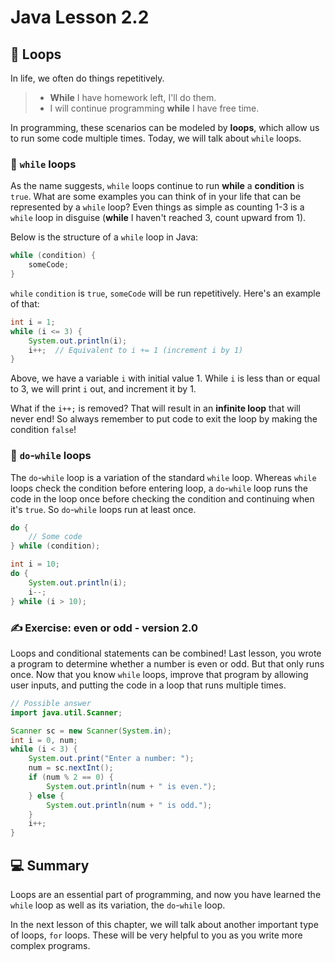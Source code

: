 # **Java Lesson 2.2**

## 🔁 Loops

In life, we often do things repetitively.
> * **While** I have homework left, I'll do them.
> * I will continue programming **while** I have free time.

In programming, these scenarios can be modeled by **loops**, which allow us to run some code multiple times. Today, we will talk about `while` loops.

### 🔄 `while` loops

As the name suggests, `while` loops continue to run **while** a **condition** is `true`. What are some examples you can think of in your life that can be represented by a `while` loop? Even things as simple as counting 1-3 is a `while` loop in disguise (**while** I haven't reached 3, count upward from 1).

Below is the structure of a `while` loop in Java:

```java
while (condition) {
    someCode;
}
```

`while` `condition` is `true`, `someCode` will be run repetitively. Here's an example of that:

```java
int i = 1;
while (i <= 3) {
    System.out.println(i);
    i++;  // Equivalent to i += 1 (increment i by 1)
}
```

Above, we have a variable `i` with initial value 1. While `i` is less than or equal to 3, we will print `i` out, and increment it by 1.

What if the `i++;` is removed? That will result in an **infinite loop** that will never end! So always remember to put code to exit the loop by making the condition `false`!

### 🔂 `do`-`while` loops

The `do`-`while` loop is a variation of the standard `while` loop. Whereas `while` loops check the condition before entering loop, a `do`-`while` loop runs the code in the loop once before checking the condition and continuing when it's `true`. So `do`-`while` loops run at least once.

```java
do {
    // Some code
} while (condition);
```

```java
int i = 10;
do {
    System.out.println(i);
    i--;
} while (i > 10);
```

### ✍ Exercise: even or odd - version 2.0

Loops and conditional statements can be combined! Last lesson, you wrote a program to determine whether a number is even or odd. But that only runs once. Now that you know `while` loops, improve that program by allowing user inputs, and putting the code in a loop that runs multiple times.

```java
// Possible answer
import java.util.Scanner;

Scanner sc = new Scanner(System.in);
int i = 0, num;
while (i < 3) {
    System.out.print("Enter a number: ");
    num = sc.nextInt();
    if (num % 2 == 0) {
        System.out.println(num + " is even.");
    } else {
        System.out.println(num + " is odd.");
    }
    i++;
}
```

## 💻 Summary

Loops are an essential part of programming, and now you have learned the `while` loop as well as its variation, the `do`-`while` loop.

In the next lesson of this chapter, we will talk about another important type of loops, `for` loops. These will be very helpful to you as you write more complex programs.
